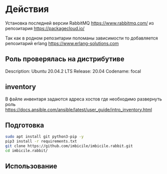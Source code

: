 # Действия

Установка последней версии RabbitMQ https://www.rabbitmq.com/ из репозитария https://packagecloud.io/

Так как в родном репозитарии поломаны зависимости то добавляется репозитарий erlang https://www.erlang-solutions.com

## Роль проверялась на дистрибутиве

Description:	Ubuntu 20.04.2 LTS
Release:	20.04
Codename:	focal

## inventory

В файле инвентаря задаются адреса хостов где необходимо развернуть роль https://docs.ansible.com/ansible/latest/user_guide/intro_inventory.html

## Подготовка

```bash
sudo apt install git python3-pip -y
pip3 install -r requirements.txt
git clone https://github.com/imbicile/imbicile.rabbit.git
cd imbicile.rabbit/
```

## Использование

```bash

```

